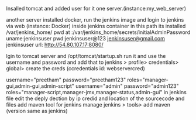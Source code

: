 Insalled tomcat and added user for it one server.(instance:my_web_server)

another server installed docker, run the jenkins image and login to jenkins via web (instance: Docker)
  inside jenkins container in this path its installed /var/jenkins_home/   pwd at :/var/jenkins_home/secrets/initialAdminPassword
       uname:jenkinsuser
       pwd:jenkinsuser@123
       jenkinsuser@gmail.com jenkinsuser  url: http://54.80.107.17:8080/

lgin to tomcat server and /opt/tomcat/startup.sh run it and use the username and password and add that to jenkins > profile> credentials> global> create the creds (ccredentials id: webservercred)

 username="preetham" password="preetham123" roles="manager-gui,admin-gui,admin-script"
 username="admin" password="admin123" roles="manager-script,manager-jmx,manager-status,admin-gui"
in jenkins file edit the deply dection by ip credid and location of the sourcecode and files
  add maven tool for jenkins
 manage jenkins > tools> add maven (version same as jenkins)
 
